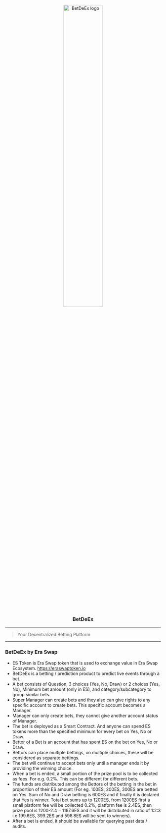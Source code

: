 <p align="center">
  <a href="https://zemse.github.io/betdeex/" rel="noopener">
 <img width=50% src="./assets/icon.png" alt="BetDeEx logo"></a>
</p>

<h3 align="center">BetDeEx</h3>
<center>


</center>

<div align="center">




</div>

------------------------------------------

>Your Decentralized Betting Platform


------------------------------------------
### BetDeEx by Era Swap

- ES Token is Era Swap token that is used to exchange value in Era Swap Ecosystem. https://eraswaptoken.io
- BetDeEx is a betting / prediction product to predict live events through a bet.
- A bet consists of Question, 3 choices (Yes, No, Draw) or 2 choices (Yes, No), Minimum bet amount (only in ES), and category/subcategory to group similar bets.
- Super Manager can create bets and they also can give rights to any specific account to create bets. This specific account becomes a Manager.
- Manager can only create bets, they cannot give another account status of Manager.
- The bet is deployed as a Smart Contract. And anyone can spend ES tokens more than the specified minimum for every bet on Yes, No or Draw.
- Bettor of a Bet is an account that has spent ES on the bet on Yes, No or Draw.
- Bettors can place multiple bettings, on multiple choices, these will be considered as separate bettings.
- The bet will continue to accept bets only until a manager ends it by providing the winning choice.
- When a bet is ended, a small portion of the prize pool is to be collected as fees. For e.g. 0.2%. This can be different for different bets.
- The funds are distributed among the Bettors of the betting in the bet in proportion of their ES amount (For eg. 100ES, 200ES, 300ES are betted on Yes. Sum of No and Draw betting is 600ES and if finally it is declared that Yes is winner. Total bet sums up to 1200ES, from 1200ES first a small platform fee will be collected 0.2%, platform fee is 2.4ES, then prize pool is 1200-2.4 = 1197.6ES and it will be distributed in ratio of 1:2:3 i.e 199.6ES, 399.2ES and 598.8ES will be sent to winners).
- After a bet is ended, it should be available for querying past data / audits.

